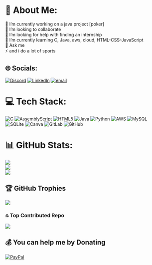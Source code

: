 # 💫 About Me:
🔭 I’m currently working on a java project [poker]<br>👯 I’m looking to collaborate <br>🤝 I’m looking for help with finding an internship <br>🌱 I’m currently learning C, Java, aws, cloud, HTML-CSS-JavaScript<br>💬 Ask me <br>⚡ and i do a lot of sports


## 🌐 Socials:
[![Discord](https://img.shields.io/badge/Discord-%237289DA.svg?logo=discord&logoColor=white)](https://discord.gg/younestsouli) [![LinkedIn](https://img.shields.io/badge/LinkedIn-%230077B5.svg?logo=linkedin&logoColor=white)](https://linkedin.com/in/YounesTsouli) [![email](https://img.shields.io/badge/Email-D14836?logo=gmail&logoColor=white)](mailto:younestsouli444@gmail.com) 

# 💻 Tech Stack:
![C](https://img.shields.io/badge/c-%2300599C.svg?style=for-the-badge&logo=c&logoColor=white) ![AssemblyScript](https://img.shields.io/badge/assembly%20script-%23000000.svg?style=for-the-badge&logo=assemblyscript&logoColor=white) ![HTML5](https://img.shields.io/badge/html5-%23E34F26.svg?style=for-the-badge&logo=html5&logoColor=white) ![Java](https://img.shields.io/badge/java-%23ED8B00.svg?style=for-the-badge&logo=openjdk&logoColor=white) ![Python](https://img.shields.io/badge/python-3670A0?style=for-the-badge&logo=python&logoColor=ffdd54) ![AWS](https://img.shields.io/badge/AWS-%23FF9900.svg?style=for-the-badge&logo=amazon-aws&logoColor=white) ![MySQL](https://img.shields.io/badge/mysql-4479A1.svg?style=for-the-badge&logo=mysql&logoColor=white) ![SQLite](https://img.shields.io/badge/sqlite-%2307405e.svg?style=for-the-badge&logo=sqlite&logoColor=white) ![Canva](https://img.shields.io/badge/Canva-%2300C4CC.svg?style=for-the-badge&logo=Canva&logoColor=white) ![GitLab](https://img.shields.io/badge/gitlab-%23181717.svg?style=for-the-badge&logo=gitlab&logoColor=white) ![GitHub](https://img.shields.io/badge/github-%23121011.svg?style=for-the-badge&logo=github&logoColor=white)
# 📊 GitHub Stats:
![](https://github-readme-stats.vercel.app/api?username=Younes-Tsouli&theme=dark&hide_border=true&include_all_commits=false&count_private=true)<br/>
![](https://nirzak-streak-stats.vercel.app/?user=Younes-Tsouli&theme=dark&hide_border=true)<br/>
![](https://github-readme-stats.vercel.app/api/top-langs/?username=Younes-Tsouli&theme=dark&hide_border=true&include_all_commits=false&count_private=true&layout=compact)

## 🏆 GitHub Trophies
![](https://github-profile-trophy.vercel.app/?username=Younes-Tsouli&theme=radical&no-frame=false&no-bg=false&margin-w=4)

### 🔝 Top Contributed Repo
![](https://github-contributor-stats.vercel.app/api?username=Younes-Tsouli&limit=5&theme=dark&combine_all_yearly_contributions=true)

  ## 💰 You can help me by Donating
  [![PayPal](https://img.shields.io/badge/PayPal-00457C?style=for-the-badge&logo=paypal&logoColor=white)](https://paypal.me/unsts) 

  
<!-- Proudly created with GPRM ( https://gprm.itsvg.in ) -->
